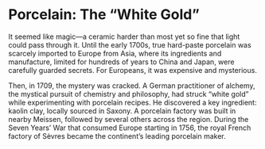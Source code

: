 # Porcelain: The “White Gold” 

It seemed like magic—a ceramic harder than most yet so fine that light could pass through it. Until the early 1700s, true hard-paste porcelain was scarcely imported to Europe from Asia, where its ingredients and manufacture, limited for hundreds of years to China and Japan, were carefully guarded secrets. For Europeans, it was expensive and mysterious.

Then, in 1709, the mystery was cracked. A German practitioner of alchemy, the mystical pursuit of chemistry and philosophy, had struck “white gold” while experimenting with porcelain recipes. He discovered a key ingredient: kaolin clay, locally sourced in Saxony. A porcelain factory was built in nearby Meissen, followed by several others across the region. During the Seven Years’ War that consumed Europe starting in 1756, the royal French factory of Sèvres became the continent’s leading porcelain maker. 
